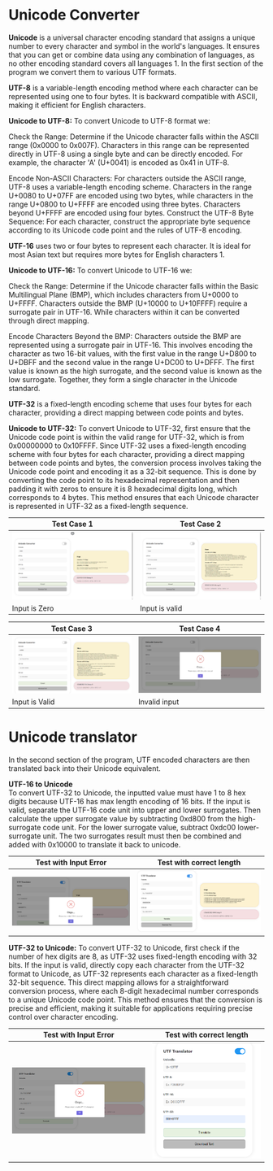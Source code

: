 # Unicode Converter
**Unicode** is a universal character encoding standard that assigns a unique number to every character and symbol in the world's languages. It ensures that you can get or combine data using any combination of languages, as no other encoding standard covers all languages 1.
In the first section of the program we convert them to various UTF formats. 


**UTF-8** is a variable-length encoding method where each character can be represented using one to four bytes. It is backward compatible with ASCII, making it efficient for English characters.

**Unicode to UTF-8:** 
To convert Unicode to UTF-8 format we:

Check the Range: Determine if the Unicode character falls within the ASCII range (0x0000 to 0x007F). Characters in this range can be represented directly in UTF-8 using a single byte and can be directly encoded. For example, the character 'A' (U+0041) is encoded as 0x41 in UTF-8.

Encode Non-ASCII Characters: For characters outside the ASCII range, UTF-8 uses a variable-length encoding scheme. Characters in the range U+0080 to U+07FF are encoded using two bytes, while characters in the range U+0800 to U+FFFF are encoded using three bytes. Characters beyond U+FFFF are encoded using four bytes.
Construct the UTF-8 Byte Sequence: For each character, construct the appropriate byte sequence according to its Unicode code point and the rules of UTF-8 encoding.

**UTF-16** uses two or four bytes to represent each character. It is ideal for most Asian text but requires more bytes for English characters 1.

**Unicode to UTF-16:**
To convert Unicode to UTF-16 we:

Check the Range: Determine if the Unicode character falls within the Basic Multilingual Plane (BMP), which includes characters from U+0000 to U+FFFF. Characters outside the BMP (U+10000 to U+10FFFF) require a surrogate pair in UTF-16. While characters within it can be converted through direct mapping.

Encode Characters Beyond the BMP: Characters outside the BMP are represented using a surrogate pair in UTF-16. This involves encoding the character as two 16-bit values, with the first value in the range U+D800 to U+DBFF and the second value in the range U+DC00 to U+DFFF. The first value is known as the high surrogate, and the second value is known as the low surrogate. Together, they form a single character in the Unicode standard.

**UTF-32** is a fixed-length encoding scheme that uses four bytes for each character, providing a direct mapping between code points and bytes.

**Unicode to UTF-32:**
To convert Unicode to UTF-32, first ensure that the Unicode code point is within the valid range for UTF-32, which is from 0x00000000 to 0x10FFFF. Since UTF-32 uses a fixed-length encoding scheme with four bytes for each character, providing a direct mapping between code points and bytes, the conversion process involves taking the Unicode code point and encoding it as a 32-bit sequence. This is done by converting the code point to its hexadecimal representation and then padding it with zeros to ensure it is 8 hexadecimal digits long, which corresponds to 4 bytes. This method ensures that each Unicode character is represented in UTF-32 as a fixed-length sequence.

| Test Case 1 | Test Case 2 |
| ------- | ------- |
| ![Test 1](T1.png) | ![Test 2](T2.png) |
| Input is Zero| Input is valid |

| Test Case 3 | Test Case 4 |
| ------- | ------- |
| ![Test 3](T3.png) | ![Test 4](T4.png) |
| Input is Valid | Invalid input |

# Unicode translator 
In the second section of the program, UTF encoded characters are then translated back into their Unicode equivalent. 

**UTF-16 to Unicode** <br>
To convert UTF-32 to Unicode, the inputted value must have 1 to 8 hex digits because UTF-16 has max length encoding of 16 bits. If the input is valid, separate the UTF-16 code unit into upper and lower surrogates. Then calculate the upper surrogate value by subtracting 0xd800 from the high-surrogate code unit. For the lower surrogate value, subtract 0xdc00 lower-surrogate unit. The two surrogates result must then be combined and added with 0x10000 to translate it back to unicode.

| Test with Input Error| Test with correct length |
| ------- | ------- |
|![UTF16_Unicode](TranslateUTF16-error.png)|![UTF16_Unicode](TranslateUTF16-accept.png)|

**UTF-32 to Unicode:**
To convert UTF-32 to Unicode, first check if the number of hex digits are 8, as UTF-32 uses fixed-length encoding with 32 bits. If the input is valid, directly copy each character from the UTF-32 format to Unicode, as UTF-32 represents each character as a fixed-length 32-bit sequence. This direct mapping allows for a straightforward conversion process, where each 8-digit hexadecimal number corresponds to a unique Unicode code point. This method ensures that the conversion is precise and efficient, making it suitable for applications requiring precise control over character encoding.

| Test with Input Error| Test with correct length |
| ------- | ------- |
|![UTF32_Unicode](UTF32.png)|![UTF32_Unicode](UTF32-error.png)|
